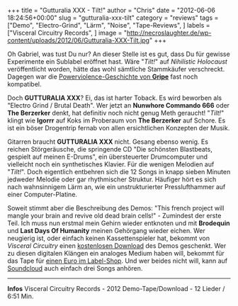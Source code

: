 +++
title = "Gutturalia XXX - Tilt!"
author = "Chris"
date = "2012-06-06 18:24:56+00:00"
slug = "gutturalia-xxx-tilt"
category = "reviews"
tags = ["Demo", "Electro-Grind", "Lärm", "Noise", "Tape-Reviews", ]
labels = ["Visceral Circuitry Records", ]
image = "http://necroslaughter.de/wp-content/uploads/2012/06/Gutturalia-XXX-Tilt.jpg"
+++

Oh Gabriel, was tust Du nur? An dieser Stelle ist es gut, dass Du für gewisse Experimente ein Sublabel eröffnet hast. Wäre "_Tilt!_" auf _Nihilistic Holocaust_ veröffentlicht worden, hätte das wohl sämtliche Stammkäufer verschreckt. Dagegen war die <a href="http://necroslaughter.de/2012/03/gripe-the-future-doesnt-need-you/" title="Gripe – The Future Doesn’t Need You">Powerviolence-Geschichte von **Gripe**</a> fast noch kompatibel.

Doch **GUTTURALIA XXX**? Ei, das ist harter Toback. Es wird beworben als "Electro Grind / Brutal Death". Wer jetzt an **Nunwhore Commando 666** oder **The Berzerker** denkt, hat definitiv noch nicht genug Meth geraucht! "_Tilt!_" klingt wie **Igorrr** auf Koks im Proberaum von **The Berzerker** auf Schore. Es ist ein böser Drogentrip fernab von allen ersichtlichen Konzepten der Musik.

Gitarren braucht **GUTTURALIA XXX** nicht. Gesang ebenso wenig. Es reichen Störgeräusche, die springende CD "Die schönsten Blastbeats, gespielt auf meinen E-Drums", ein übersteuerter Drumcomputer und vielleicht noch ein synthetisches Klavier. Für die wenigen Melodien auf "_Tilt!_". Doch eigentlich entbehren sich die 12 Songs in knapp sieben Minuten jedweder Melodie oder gar rhythmischer Struktur. Häufiger hört es sich nach wahnsinnigem Lärm an, wie ein unstrukturierter Presslufthammer auf einer Computer-Platine.

Soweit stimmt aber die Beschreibung des Demos: "This french project will mangle your brain and revive old dead brain cells!" - Zumindest der erste Teil. Ich muss nun erstmal mein Gehirn wieder entknoten und mit **Brodequin** und **Last Days Of Humanity** meinen Gehörgang wieder eichen. Wer neugierig ist, oder einfach keinen Kassettenspieler hat, bekommt von _Visceral Circuitry_ einen <a href="http://www.mediafire.com/?8zzidtagmw8i7h2">kostenlosen Download</a> des Demos geschenkt. Wer zu diesen digitalen Klängen ein analoges Medium haben will, bekommt für das Tape für <a href="http://visceralcircuitry.bigcartel.com/product/gutturalia-xxx-tilt-demo-tape">einen Euro im Label-Shop</a>. Und wer beides nicht will, kann auf <a href="http://soundcloud.com/gabrielglaukom/">Soundcloud</a> auch einfach drei Songs anhören.



---
**Infos**
Visceral Circuitry Records - 2012
Demo-Tape/Download - 12 Lieder / 6:51 Min.
